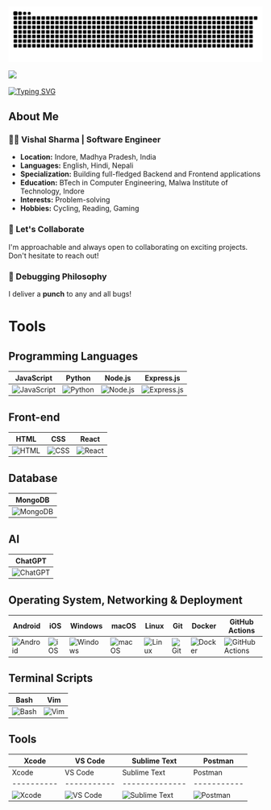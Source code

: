 <p align = "center">
	<img src = "https://github.com/7oSkaaa/7oSkaaa/blob/output/github-contribution-grid-snake.svg?" alt = "Snake Game"/>
</p>

<img src='https://avataaars.io/?avatarStyle=Circle&topType=ShortHairShortFlat&accessoriesType=Prescription01&hairColor=BrownDark&facialHairType=BeardLight&facialHairColor=Black&clotheType=ShirtVNeck&clotheColor=Gray01&eyeType=Default&eyebrowType=RaisedExcitedNatural&mouthType=Smile&skinColor=Tanned'
/>

<a href="https://git.io/typing-svg"><img src="https://readme-typing-svg.demolab.com?font=Fira+Code&weight=600&size=25&pause=1000&width=435&lines=Hey+%2C+I+am+Vishal+Sharma;Welcome+to+My+Github+Profile;I+am+a+Software+Engineer+;Full+Stack+Developer;Freelancer" alt="Typing SVG" /></a>

## About Me

### 👨‍💻 Vishal Sharma | Software Engineer

- **Location:** Indore, Madhya Pradesh, India
- **Languages:** English, Hindi, Nepali
- **Specialization:** Building full-fledged Backend and Frontend applications
- **Education:** BTech in Computer Engineering, Malwa Institute of Technology, Indore
- **Interests:** Problem-solving
- **Hobbies:** Cycling, Reading, Gaming

### 🤝 Let's Collaborate
I'm approachable and always open to collaborating on exciting projects. Don't hesitate to reach out!

### 🐛 Debugging Philosophy
I deliver a **punch** to any and all bugs!



# Tools

## Programming Languages

| JavaScript | Python    |Node.js  | Express.js |
|------------|-----------|------------|-----------|
| ![JavaScript](https://cdn.jsdelivr.net/gh/devicons/devicon/icons/javascript/javascript-original.svg) | ![Python](https://cdn.jsdelivr.net/gh/devicons/devicon/icons/python/python-original.svg) |  ![Node.js](https://cdn.jsdelivr.net/gh/devicons/devicon/icons/nodejs/nodejs-original.svg) | ![Express.js](https://cdn.jsdelivr.net/gh/devicons/devicon/icons/express/express-original.svg) |

## Front-end

| HTML       | CSS        | React      |
|------------|------------|------------|
| ![HTML](https://cdn.jsdelivr.net/gh/devicons/devicon/icons/html5/html5-original.svg) | ![CSS](https://cdn.jsdelivr.net/gh/devicons/devicon/icons/css3/css3-plain-wordmark.svg) | ![React](https://cdn.jsdelivr.net/gh/devicons/devicon/icons/react/react-original.svg) |

## Database

| MongoDB    |
|-----------|
| ![MongoDB](https://cdn.jsdelivr.net/gh/devicons/devicon/icons/mongodb/mongodb-plain.svg) | 

## AI

| ChatGPT  | 
|-------------------|
 <img src="https://freelogopng.com/images/all_img/1681038242chatgpt-logo-png.png" alt="ChatGPT" width="30" height="30"/> | 

## Operating System, Networking & Deployment

| Android   | iOS      | Windows    | macOS    | Linux    | Git     | Docker   | GitHub Actions |
|-----------|----------|------------|----------|----------|---------|----------|----------------|
| ![Android](https://user-images.githubusercontent.com/25181517/117269608-b7dcfb80-ae58-11eb-8e66-6cc8753553f0.png) | ![iOS](https://user-images.githubusercontent.com/25181517/121406611-a8246b80-c95e-11eb-9b11-b771486377f6.png) | ![Windows](https://user-images.githubusercontent.com/25181517/186884150-05e9ff6d-340e-4802-9533-2c3f02363ee3.png) | ![macOS](https://user-images.githubusercontent.com/25181517/186884152-ae609cca-8cf1-4175-8d60-1ce1fa078ca2.png) | ![Linux](https://github.com/marwin1991/profile-technology-icons/assets/76662862/2481dc48-be6b-4ebb-9e8c-3b957efe69fa) | ![Git](https://cdn.jsdelivr.net/gh/devicons/devicon/icons/git/git-plain.svg) | ![Docker](https://cdn.jsdelivr.net/gh/devicons/devicon/icons/docker/docker-plain.svg) | ![GitHub Actions](https://icon.icepanel.io/Technology/svg/GitHub-Actions.svg) |

## Terminal Scripts

| Bash     | Vim      |
|----------|----------|
| ![Bash](https://cdn.jsdelivr.net/gh/devicons/devicon/icons/bash/bash-original.svg) | ![Vim](https://cdn.jsdelivr.net/gh/devicons/devicon/icons/vim/vim-original.svg) |

## Tools

| Xcode    | VS Code   | Sublime Text | Postman   |
|----------|-----------|--------------|-----------|
| Xcode    | VS Code   | Sublime Text | Postman   |
|----------|-----------|--------------|-----------|
| <img src="https://user-images.githubusercontent.com/25181517/186711578-bf30cb30-40b7-4b45-95a5-bdf837c372e7.png" width="100" height="100" alt="Xcode"> | <img src="https://cdn.jsdelivr.net/gh/devicons/devicon/icons/vscode/vscode-original.svg" width="100" height="100" alt="VS Code"> | <img src="https://upload.wikimedia.org/wikipedia/en/d/d2/Sublime_Text_3_logo.png" width="100" height="100" alt="Sublime Text"> | <img src="https://user-images.githubusercontent.com/25181517/192109061-e138ca71-337c-4019-8d42-4792fdaa7128.png" width="100" height="100" alt="Postman"> |



